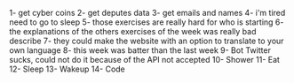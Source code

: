 1- get cyber coins
2- get deputes data
3- get emails and names
4- i'm tired need to go to sleep
5- those exercises are really hard for who is starting 
6- the explanations of the others exercises of the week was really bad describe
7- they could make the website with an option to translate to your own language
8- this week was batter than the last week
9- Bot Twitter sucks, could not do it because of the API not accepted
10- Shower
11- Eat
12- Sleep
13- Wakeup
14- Code 